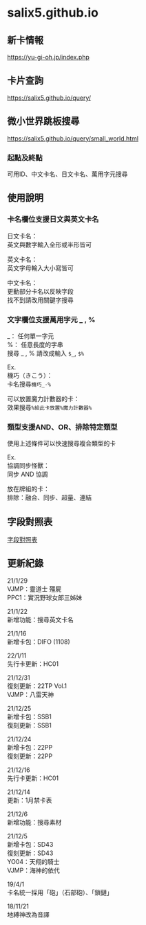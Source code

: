 # salix5.github.io

## 新卡情報
<https://yu-gi-oh.jp/index.php>

## 卡片查詢
<https://salix5.github.io/query/>

## 微小世界跳板搜尋
<https://salix5.github.io/query/small_world.html>

### 起點及終點
可用ID、中文卡名、日文卡名、萬用字元搜尋

## 使用說明

### 卡名欄位支援日文與英文卡名  
日文卡名：  
英文與數字輸入全形或半形皆可

英文卡名：  
英文字母輸入大小寫皆可

中文卡名：  
更動部分卡名以反映字段  
找不到請改用關鍵字搜尋


### 文字欄位支援萬用字元 \_ , %  
\_： 任何單一字元  
%： 任意長度的字串  
搜尋 \_ , % 請改成輸入 `$_`, `$%`

Ex.  
機巧（きこう）：  
卡名搜尋`機巧_-%`

可以放置魔力計數器的卡：  
效果搜尋`%給此卡放置%魔力計數器%`

### 類型支援AND、OR、排除特定類型
使用上述條件可以快速搜尋複合類型的卡

Ex.  
協調同步怪獸：  
同步 AND 協調  

放在牌組的卡：  
排除：融合、同步、超量、連結  

## 字段對照表
[字段對照表](https://docs.google.com/spreadsheets/d/1W-PvJDVEdpd-A8EYSRjPcWoKQwqSqytm9Arx0xZvMjs/edit?usp=sharing)

## 更新紀錄
21/1/29  
VJMP：靈道士 殭屍  
PPC1：實況野球女郎三姊妹

21/1/22  
新增功能：搜尋英文卡名

21/1/16  
新增卡包：DIFO (1108)

22/1/11  
先行卡更新：HC01

21/12/31  
復刻更新：22TP Vol.1  
VJMP：八雷天神  

21/12/25  
新增卡包：SSB1  
復刻更新：SSB1  

21/12/24  
新增卡包：22PP  
復刻更新：22PP  

21/12/16  
先行卡更新：HC01  

21/12/14  
更新：1月禁卡表  

21/12/6  
新增功能：搜尋素材

21/12/5  
新增卡包：SD43  
復刻更新：SD43  
YO04：天翔的騎士  
VJMP：海神的依代  

19/4/1  
卡名統一採用「砲」（石部砲）、「鎖鏈」

18/11/21  
地縛神改為音譯
